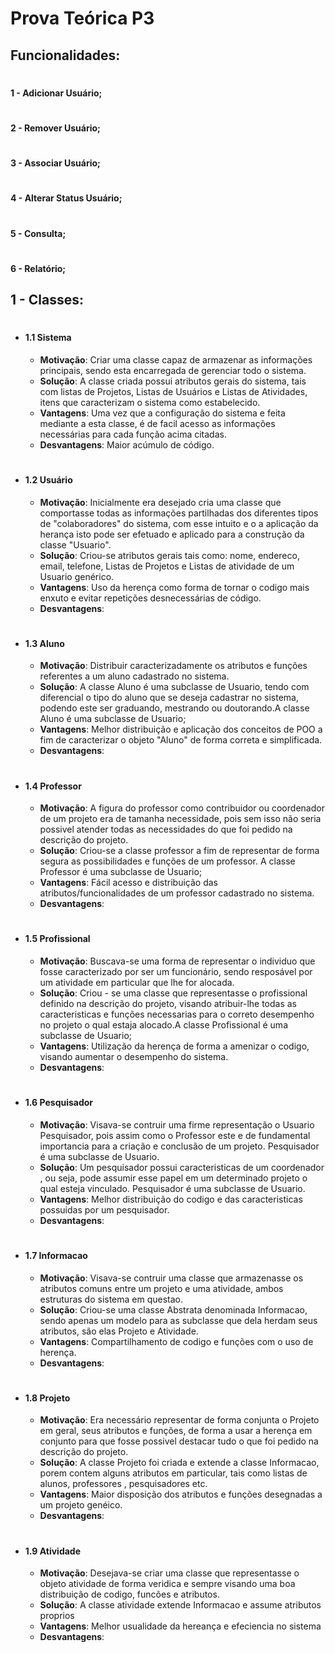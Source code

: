 # Prova Teórica P3

## <h2/>  Funcionalidades: <br/>
  # <h4/> 1 - Adicionar Usuário;
  # <h4/> 2 - Remover Usuário; 
  # <h4/> 3 - Associar Usuário;
  # <h4/> 4 - Alterar Status Usuário;
  # <h4/> 5 - Consulta;
  # <h4/> 6 - Relatório;
  
## <h2/>  1 - Classes: <br/>
 - # <h4/> 1.1 Sistema
      - **Motivação**: Criar uma classe capaz de armazenar as informações principais, sendo esta encarregada de gerenciar todo o sistema.
      - **Solução**: A classe criada possui atributos gerais do sistema, tais com listas de Projetos, Listas de Usuários e Listas de Atividades, itens que caracterizam o sistema como estabelecido.
      - **Vantagens**: Uma vez que a configuração do sistema e feita mediante a esta classe, é de facil acesso as informações necessárias para cada função acima citadas.
      - **Desvantagens**: Maior acúmulo de código.
 - # <h4/> 1.2 Usuário
      - **Motivação**: Inicialmente era desejado cria uma classe que comportasse todas as informações partilhadas dos diferentes tipos de "colaboradores" do sistema, com esse intuito e o a aplicação da herança isto pode ser efetuado e aplicado para a construção da classe "Usuario".
      - **Solução**: Criou-se atributos gerais tais como: nome, endereco, email, telefone, Listas de Projetos e Listas de atividade de um Usuario genérico. 
      - **Vantagens**: Uso da herença como forma de tornar o codigo mais enxuto e evitar repetições desnecessárias de código.
      - **Desvantagens**: 
 - # <h4/> 1.3 Aluno
      - **Motivação**: Distribuir caracterizadamente os atributos e funções referentes a um aluno cadastrado no sistema.
      - **Solução**: A classe Aluno é uma subclasse de Usuario, tendo com diferencial o tipo do aluno que se deseja cadastrar no sistema, podendo este ser graduando, mestrando ou doutorando.A classe Aluno é uma subclasse de Usuario;
      - **Vantagens**: Melhor distribuição e aplicação dos conceitos de POO a fim de caracterizar o objeto "Aluno" de forma correta e simplificada.
      - **Desvantagens**: 
 - # <h4/> 1.4 Professor
      - **Motivação**: A figura do professor como contribuidor ou coordenador de um projeto era de tamanha necessidade, pois sem isso não seria possivel atender todas as necessidades do que foi pedido na descrição do projeto.
      - **Solução**: Criou-se a classe professor a fim de representar de forma segura as possibilidades e funções de um professor. A classe Professor é uma subclasse de Usuario;
      - **Vantagens**: Fácil acesso e distribuição das atributos/funcionalidades de um professor cadastrado no sistema.
      - **Desvantagens**: 
 - # <h4/> 1.5 Profissional
      - **Motivação**: Buscava-se uma forma de representar o individuo que fosse caracterizado por ser um funcionário, sendo resposável por um atividade em particular que lhe for alocada.
      - **Solução**: Criou - se uma classe que representasse o profissional definido na descrição do projeto, visando atribuir-lhe todas as caracteristicas e funções necessarias para o correto desempenho no projeto o qual estaja alocado.A classe Profissional é uma subclasse de Usuario;
      - **Vantagens**: Utilização da herença de forma a amenizar o codigo, visando aumentar o desempenho do sistema.
      - **Desvantagens**: 
 - # <h4/> 1.6 Pesquisador
      - **Motivação**: Visava-se contruir uma firme representação o Usuario Pesquisador, pois assim como o Professor este e de fundamental importancia para a criação e conclusão de um projeto. Pesquisador é uma subclasse de Usuario.
      - **Solução**: Um pesquisador possui caracteristicas de um coordenador , ou seja, pode assumir esse papel em um determinado projeto o qual esteja vinculado. Pesquisador é uma subclasse de Usuario.
      - **Vantagens**: Melhor distribuição do codigo e das caracteristicas possuidas por um pesquisador.
      - **Desvantagens**: 
 - # <h4/> 1.7 Informacao
      - **Motivação**: Visava-se contruir uma classe que armazenasse os atributos comuns entre um projeto e uma atividade, ambos estruturas do sistema em questao.
      - **Solução**: Criou-se uma classe Abstrata denominada Informacao, sendo apenas um modelo para as subclasse que dela herdam seus atributos, são elas Projeto e Atividade.
      - **Vantagens**: Compartilhamento de codigo e funções com o uso de herença.
      - **Desvantagens**:
  - # <h4/> 1.8 Projeto
      - **Motivação**: Era necessário representar de forma conjunta o Projeto em geral, seus atributos e funções, de forma a usar a herença em conjunto para que fosse possivel destacar tudo o que foi pedido na descrição do projeto.
      - **Solução**: A classe Projeto foi criada e extende  a classe Informacao, porem contem alguns atributos em particular, tais como listas de alunos, professores , pesquisadores etc.
      - **Vantagens**: Maior disposição dos atributos e funções desegnadas a um projeto genéico.
      - **Desvantagens**: 
   - # <h4/> 1.9 Atividade
      - **Motivação**: Desejava-se criar uma classe que representasse o objeto atividade de forma veridica e sempre visando uma boa distribuição de codigo, funcões e atributos.
      - **Solução**: A classe atividade extende Informacao e assume atributos proprios
      - **Vantagens**: Melhor usualidade da hereança e efeciencia no sistema
      - **Desvantagens**: 

